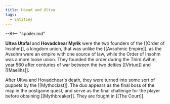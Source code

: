 ```yaml
---
title: Hovad and Ultva
tags:
  - Entities
---
```


--8<-- "spoiler.md"

**Ultva Utofal** and **Hovadchear Myrik** were the two founders of the [[Order of Insohm]], a kingdom union, that was unlike the [[Avsohmic Empire]], as the Avsohm were an empire with one source of law, while the Order of Insohm was a more loose union. They founded the order during the Third Avihm, year 560 after centuries of war between the two deities [[Virtuo]] and [[Maelihs]].

After Ultva and Hovadchear's death, they were turned into some sort of puppets by the [[Mythoclast]]. The duo appears as the final boss of the map in the postgame quest, and serve as the final challenge for the player before obtaining [[Mythbreaker]]. They are fought in [[The Court]].
